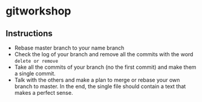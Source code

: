 # gitworkshop
## Instructions
* Rebase master branch to your name branch
* Check the log of your branch and remove all the commits with the word `delete or remove`
* Take all the commits of your branch (no the first commit) and make them a single commit.
* Talk with the others and make a plan to merge or rebase your own branch to master. In the end, the single file should contain a text that makes a perfect sense.
